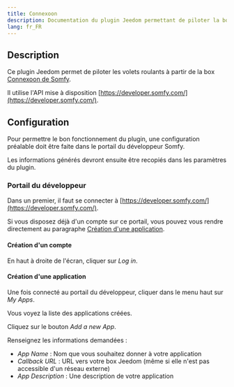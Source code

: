```yaml
---
title: Connexoon
description: Documentation du plugin Jeedom permettant de piloter la box Connexoon
lang: fr_FR
---
```


## Description

Ce plugin Jeedom permet de piloter les volets roulants à partir de la box [Connexoon de Somfy](https://www.somfy.fr/produits/1811429/connexoon).

Il utilise l'API mise à disposition [https://developer.somfy.com/](https://developer.somfy.com/).

## Configuration

Pour permettre le bon fonctionnement du plugin, une configuration préalable doit être faite dans le portail du développeur Somfy.

Les informations générés devront ensuite être recopiés dans les paramètres du plugin.

### Portail du développeur

Dans un premier, il faut se connecter à [https://developer.somfy.com/](https://developer.somfy.com/).

Si vous disposez déjà d'un compte sur ce portail, vous pouvez vous rendre directement au paragraphe [Création d'une application](#création-dune-application).

#### Création d'un compte

En haut à droite de l'écran, cliquer sur _Log in_.

#### Création d'une application

Une fois connecté au portail du développeur, cliquer dans le menu haut sur _My Apps_.

Vous voyez la liste des applications créées.

Cliquez sur le bouton _Add a new App_.

Renseignez les informations demandées :
- _App Name_ : Nom que vous souhaitez donner à votre application
- _Callback URL_ : URL vers votre box Jeedom (même si elle n'est pas accessible d'un réseau externe)
- _App Description_ : Une description de votre application
